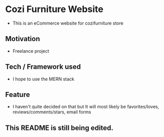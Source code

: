# Cozi Furniture Website

* This is an eCommerce website for cozifurniture store

## Motivation
 * Freelance project

## Tech / Framework used
 * I hope to use the MERN stack

## Feature 
* I haven't quite decided on that but It will most likely be favorites/loves, reviews/comments/stars, email forms

## This README is still being edited.
